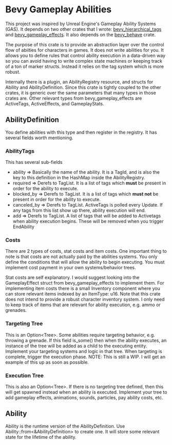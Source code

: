 # Bevy Gameplay Abilities
This project was inspired by Unreal Engine's Gameplay Ability Systems (GAS).
It depends on two other crates that I wrote: [bevy_hierarchical_tags](https://github.com/emberlightstudios/bevy_hierarchical_tags) and [bevy_gameplay_effects](https://github.com/emberlightstudios/bevy_gameplay_effects).
It also depends on the [bevy_behave](https://github.com/RJ/bevy_behave) crate.

The purpose of this crate is to provide an abstraction layer over the control flow of abiities for characters in games. 
It does not write abilities for you.
It allows you to define rules that control ability execution in a data-driven way so you can avoid having to write complex state machines or keeping track of a ton of marker structs.
Instead it relies on the tag system which is more robust.

Internally there is a plugin, an AbilityRegistry resource, and structs for Ability and AbilityDefinition.  Since this crate is tightly coupled to the other crates, it is generic over the same parameters that many types in those crates are.
Other relevant types from bevy_gameplay_effects are ActiveTags, ActiveEffects, and GameplayStats.  

## AbilityDefinition
You define abilities with this type and then register in the registry. It has several fields worth mentioning.
### AbilityTags
This has several sub-fields
 - ability => Basically the name of the ability.  It is a TagId, and is also the key to this definition in the HashMap inside the AbilityRegistry.
 - required => Derefs to TagList.  It is a list of tags which **must** be present in order for the ability to execute.
 - blocked_by => Derefs to TagList.  It is a list of tags which **must not** be present in order for the ability to execute.
 - canceled_by => Derefs to TagList.  ActiveTags is polled every Update.  If any tags from this list show up there, ability execution will end.
 - add => Derefs to TagList.  A list of tags that will be added to Activetags when ability execution begins. These will be removed when you trigger EndAbility

### Costs
There are 2 types of costs, stat costs and item costs.
One important thing to note is that costs are not actually paid by the abilities systems. 
You only define the conditions that will allow the ability to begin executing.  You must implement cost payment in your own systems/behavior trees.

Stat costs are self explanatory.  I would suggest looking into the GameplayEffect struct from bevy_gameplay_effects to implement them.
For implementing item costs there is a small Inventory component where you can store relevant items indexed by an ItemType: u16.
Note that this crate does not intend to provide a robust character inventory system.
I only need to keep track of items that are relevant for ability execution, e.g. ammo or grenades.

### Targeting Tree
This is an Option<Tree<Behave>>.  Some abilities require targeting behavior, e.g. throwing a grenade.
If this field is_some() then when the ability executes, an instance of the tree will be added as a child to the executing entity.
Implement your targeting systems and logic in that tree.
When targeting is complete, trigger the execution phase.
NOTE: This is still a WIP.  I will get an example of this up as soon as possible.

### Execution Tree
This is also an Option<Tree<Behave>>.  If there is no targeting tree defined, then this will get spawned instead when an ability is executed.
Implement your tree to add gameplay effects, animations, sounds, particles, pay ability costs, etc.

## Ability
Ability is the runtime version of the AbilityDefinition.  Use Ability::from<&AbilityDefinition> to create one.  It will store some relevant state for the lifetime of the ability.
